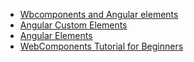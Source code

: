 - [Wbcomponents and Angular elements](https://medium.com/@rahulsahay19/web-components-in-angular-using-angular-elements-d969d5422bdd)
- [Angular Custom Elements](https://medium.com/@tomsu/building-web-components-with-angular-elements-746cd2a38d5b)
- [Angular Elements](https://medium.com/codingthesmartway-com-blog/angular-elements-a-practical-introduction-to-web-components-with-angular-6-52c0b3076c2c)
- [WebComponents Tutorial for Beginners](https://www.robinwieruch.de/web-components-tutorial)
